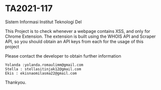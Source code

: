 # TA2021-117
Sistem Informasi Institut Teknologi Del

This Project is to check whenever a webpage contains XSS, and only for Chrome Extension.
The extension is built using the WHOIS API and Scraper API, so you should obtain an API keys from each for the usage of this project

Please contact the developer to obtain further information
```
Yolanda :yolanda.romaulimm@gmail.com
Stella : stellasitinjak12@gmail.com
Ekis : ekisnaomilasma22@gmail.com
```

Thankyou.